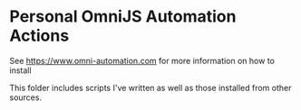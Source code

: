 Personal OmniJS Automation Actions
==================================

See https://www.omni-automation.com for more information on how to install

This folder includes scripts I've written as well as those installed from other sources.
